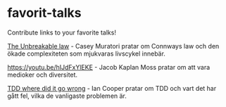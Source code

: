 # favorit-talks
Contribute links to your favorite talks!

[The Unbreakable law](https://youtu.be/5IUj1EZwpJY) - Casey Muratori pratar om Connways law och den ökade complexiteten som mjukvaras livscykel innebär.

https://youtu.be/hIJdFxYlEKE - Jacob Kaplan Moss pratar om att vara medioker och diversitet.

[TDD where did it go wrong](https://youtu.be/EZ05e7EMOLM) - Ian Cooper pratar om TDD och vart det har gått fel, vilka de vanligaste problemen är.

